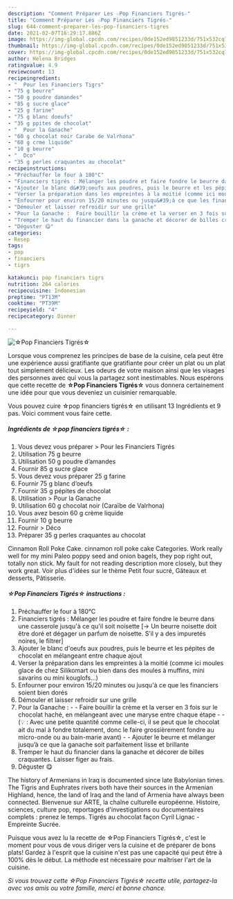 ```yaml
---
description: "Comment Préparer Les ☆Pop Financiers Tigrés☆"
title: "Comment Préparer Les ☆Pop Financiers Tigrés☆"
slug: 644-comment-preparer-les-pop-financiers-tigres
date: 2021-02-07T16:29:17.886Z
image: https://img-global.cpcdn.com/recipes/0de152ed9851233d/751x532cq70/☆pop-financiers-tigres☆-photo-principale-de-la-recette.jpg
thumbnail: https://img-global.cpcdn.com/recipes/0de152ed9851233d/751x532cq70/☆pop-financiers-tigres☆-photo-principale-de-la-recette.jpg
cover: https://img-global.cpcdn.com/recipes/0de152ed9851233d/751x532cq70/☆pop-financiers-tigres☆-photo-principale-de-la-recette.jpg
author: Helena Bridges
ratingvalue: 4.9
reviewcount: 13
recipeingredient:
- "  Pour les Financiers Tigrs"
- "75 g beurre"
- "50 g poudre damandes"
- "85 g sucre glace"
- "25 g farine"
- "75 g blanc doeufs"
- "35 g ppites de chocolat"
- "  Pour la Ganache"
- "60 g chocolat noir Carabe de Valrhona"
- "60 g crme liquide"
- "10 g beurre"
- "  Dco"
- "35 g perles craquantes au chocolat"
recipeinstructions:
- "Préchauffer le four à 180°C"
- "Financiers tigrés : Mélanger les poudre et faire fondre le beurre dans une casserole jusqu&#39;à ce qu&#39;il soit noisette [-&gt; Un beurre noisette doit être doré et dégager un parfum de noisette. S’il y a des impuretés noires, le filtrer]"
- "Ajouter le blanc d&#39;oeufs aux poudres, puis le beurre et les pépites de chocolat en mélangeant entre chaque ajout"
- "Verser la préparation dans les empreintes à la moitié (comme ici moules glace de chez Silikomart ou bien dans des moules à muffins, mini savarins ou mini kouglofs...)"
- "Enfourner pour environ 15/20 minutes ou jusqu&#39;à ce que les financiers soient bien dorés"
- "Démouler et laisser refroidir sur une grille"
- "Pour la Ganache :  Faire bouillir la crème et la verser en 3 fois sur le chocolat haché, en mélangeant avec une maryse entre chaque étape  (💡 : Avec une petite quantité comme celle-ci, il se peut que le chocolat ait du mal à fondre totalement, donc le faire grossièrement fondre au micro-onde ou au bain-marie avant)  Ajouter le beurre et mélanger jusqu’à ce que la ganache soit parfaitement lisse et brillante"
- "Tremper le haut du financier dans la ganache et décorer de billes craquantes. Laisser figer au frais."
- "Déguster 😋"
categories:
- Resep
tags:
- pop
- financiers
- tigrs

katakunci: pop financiers tigrs 
nutrition: 264 calories
recipecuisine: Indonesian
preptime: "PT13M"
cooktime: "PT39M"
recipeyield: "4"
recipecategory: Dinner

---
```



![☆Pop Financiers Tigrés☆](https://img-global.cpcdn.com/recipes/0de152ed9851233d/751x532cq70/☆pop-financiers-tigres☆-photo-principale-de-la-recette.jpg)

Lorsque vous comprenez les principes de base de la cuisine, cela peut être une expérience aussi gratifiante que gratifiante pour créer un plat ou un plat tout simplement délicieux. Les odeurs de votre maison ainsi que les visages des personnes avec qui vous la partagez sont inestimables. Nous espérons que cette recette de <strong> ☆Pop Financiers Tigrés☆ </strong> vous donnera certainement une idée pour que vous deveniez un cuisinier remarquable.

<!--inarticleads1-->

Vous pouvez cuire ☆pop financiers tigrés☆ en utilisant 13 Ingrédients et 9 pas. Voici comment vous faire cette.

##### Ingrédients de ☆pop financiers tigrés☆ :

1. Vous devez vous préparer  &gt; Pour les Financiers Tigrés
1. Utilisation 75 g beurre
1. Utilisation 50 g poudre d’amandes
1. Fournir 85 g sucre glace
1. Vous devez vous préparer 25 g farine
1. Fournir 75 g blanc d’oeufs
1. Fournir 35 g pépites de chocolat
1. Utilisation  &gt; Pour la Ganache
1. Utilisation 60 g chocolat noir (Caraïbe de Valrhona)
1. Vous avez besoin 60 g crème liquide
1. Fournir 10 g beurre
1. Fournir  &gt; Déco
1. Préparer 35 g perles craquantes au chocolat


Cinnamon Roll Poke Cake. cinnamon roll poke cake Categories. Work really well for my mini Paleo poppy seed and onion bagels, they pop right out, totally non stick. My fault for not reading description more closely, but they work great. Voir plus d&#39;idées sur le thème Petit four sucré, Gâteaux et desserts, Pâtisserie. 

<!--inarticleads2-->

##### ☆Pop Financiers Tigrés☆ instructions :

1. Préchauffer le four à 180°C
1. Financiers tigrés : Mélanger les poudre et faire fondre le beurre dans une casserole jusqu&#39;à ce qu&#39;il soit noisette [-&gt; Un beurre noisette doit être doré et dégager un parfum de noisette. S’il y a des impuretés noires, le filtrer]
1. Ajouter le blanc d&#39;oeufs aux poudres, puis le beurre et les pépites de chocolat en mélangeant entre chaque ajout
1. Verser la préparation dans les empreintes à la moitié (comme ici moules glace de chez Silikomart ou bien dans des moules à muffins, mini savarins ou mini kouglofs...)
1. Enfourner pour environ 15/20 minutes ou jusqu&#39;à ce que les financiers soient bien dorés
1. Démouler et laisser refroidir sur une grille
1. Pour la Ganache : -  - Faire bouillir la crème et la verser en 3 fois sur le chocolat haché, en mélangeant avec une maryse entre chaque étape -  - (💡 : Avec une petite quantité comme celle-ci, il se peut que le chocolat ait du mal à fondre totalement, donc le faire grossièrement fondre au micro-onde ou au bain-marie avant) -  - Ajouter le beurre et mélanger jusqu’à ce que la ganache soit parfaitement lisse et brillante
1. Tremper le haut du financier dans la ganache et décorer de billes craquantes. Laisser figer au frais.
1. Déguster 😋


The history of Armenians in Iraq is documented since late Babylonian times. The Tigris and Euphrates rivers both have their sources in the Armenian Highland, hence, the land of Iraq and the land of Armenia have always been connected. Bienvenue sur ARTE, la chaîne culturelle européenne. Histoire, sciences, culture pop, reportages d&#39;investigations ou documentaires complets : prenez le temps. Tigrés au chocolat façon Cyril Lignac - Empreinte Sucrée. 

<!--inarticleads1-->

<p>
Puisque vous avez lu la recette de ☆Pop Financiers Tigrés☆, c'est le moment pour vous de vous diriger vers la cuisine et de préparer de bons plats! Gardez à l'esprit que la cuisine n'est pas une capacité qui peut être à 100% dès le début. La méthode est nécessaire pour maîtriser l'art de la cuisine.
</p>

<p>
<i>Si vous trouvez cette ☆Pop Financiers Tigrés☆ recette utile, partagez-la avec vos amis ou votre famille, merci et bonne chance.</i>
</p>
